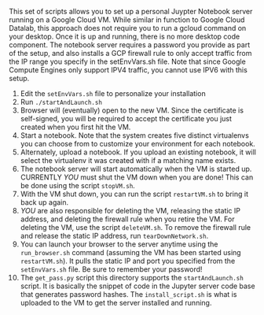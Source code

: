 
This set of scripts allows you to set up a personal Juypter Notebook server running on a Google Cloud VM. While
similar in function to Google Cloud Datalab, this approach does not require you to run a gcloud command on your
desktop. Once it is up and running, there is no more desktop code component. The notebook server requires a password you
provide as part of the setup, and also installs a GCP firewall rule to only accept traffic from the IP range you
specify in the setEnvVars.sh file. Note that since Google Compute Engines only support IPV4 traffic, you cannot use IPV6 
with this setup.

1) Edit the `setEnvVars.sh` file to personalize your installation
2) Run `./startAndLaunch.sh`
3) Browser will (eventually) open to the new VM. Since the certificate is self-signed, you will be required to
   accept the certificate you just created when you first hit the VM.
4) Start a notebook. Note that the system creates five distinct virtualenvs you can choose from to customize your
   environment for each notebook.
5) Alternately, upload a notebook. If you upload an existing notebook, it will select the virtualenv it was
   created with if a matching name exists.
6) The notebook server will start automatically when the VM is started up. CURRENTLY *YOU* must shut the
   VM down when you are done! This can be done using the script `stopVM.sh`.
7) With the VM shut down, you can run the script `restartVM.sh` to bring it back up again.
8) *YOU* are also responsible for deleting the VM, releasing the static IP address, and deleting the firewall rule when you
   retire the VM. For deleting the VM, use the script `deleteVM.sh`. To remove the firewall rule and release the static
   IP address, run `tearDownNetwork.sh`.
9) You can launch your browser to the server anytime using the `run_browser.sh` command (assuming the VM has been started
   using `restartVM.sh`). It pulls the static IP and port you specified from the `setEnvVars.sh` file.
   Be sure to remember your password!
10) The `get_pass.py` script this directory supports the `startAndLaunch.sh` script. It is basically the snippet of code in the
    Jupyter server code base that generates password hashes. The `install_script.sh` is what is uploaded to the VM to
    get the server installed and running.
